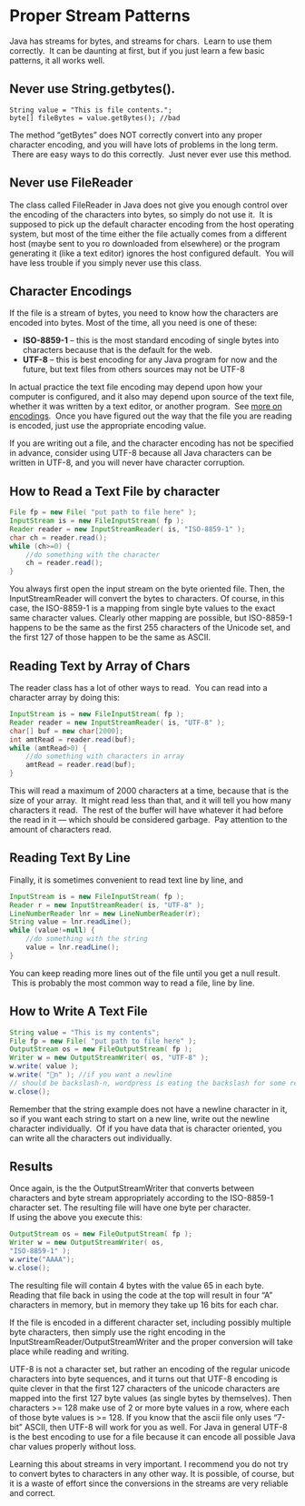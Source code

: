 #  Proper Stream Patterns

Java has streams for bytes, and streams for chars.  Learn to use them correctly.  It can be daunting at first, but if you just learn a few basic patterns, it all works well.

## Never use String.getbytes().

```
String value = "This is file contents.";
byte[] fileBytes = value.getBytes(); //bad
```

The method “getBytes” does NOT correctly convert into any proper character encoding, and you will have lots of problems in the long term.  There are easy ways to do this correctly.  Just never ever use this method.

## Never use FileReader

The class called FileReader in Java does not give you enough control over the encoding of the characters into bytes, so simply do not use it.  It is supposed to pick up the default character encoding from the host operating system, but most of the time either the file actually comes from a different host (maybe sent to you ro downloaded from elsewhere) or the program generating it (like a text editor) ignores the host configured default.  You will have less trouble if you simply never use this class.

## Character Encodings

If the file is a stream of bytes, you need to know how the characters are encoded into bytes. Most of the time, all you need is one of these:

*   **ISO-8859-1** – this is the most standard encoding of single bytes into characters because that is the default for the web.
*   **UTF-8** – this is best encoding for any Java program for now and the future, but text files from others sources may not be UTF-8

In actual practice the text file encoding may depend upon how your computer is configured, and it also may depend upon source of the text file, whether it was written by a text editor, or another program.  See [more on encodings](https://agiletribe.purplehillsbooks.com/2011/10/12/11-more-on-encoding/).  Once you have figured out the way that the file you are reading is encoded, just use the appropriate encoding value.  

If you are writing out a file, and the character encoding has not be specified in advance, consider using UTF-8 because all Java characters can be written in UTF-8, and you will never have character corruption.

## How to Read a Text File by character

```java
File fp = new File( "put path to file here" );
InputStream is = new FileInputStream( fp );
Reader reader = new InputStreamReader( is, "ISO-8859-1" );
char ch = reader.read();
while (ch>=0) {
    //do something with the character
    ch = reader.read();
}
```


You always first open the input stream on the byte oriented file. Then, the InputStreamReader will convert the bytes to characters. Of course, in this case, the ISO-8859-1 is a mapping from single byte values to the exact same character values. Clearly other mapping are possible, but ISO-8859-1 happens to be the same as the first 255 characters of the Unicode set, and the first 127 of those happen to be the same as ASCII.

## Reading Text by Array of Chars

The reader class has a lot of other ways to read.  You can read into a character array by doing this:

```java
InputStream is = new FileInputStream( fp );
Reader reader = new InputStreamReader( is, "UTF-8" );
char[] buf = new char[2000];
int amtRead = reader.read(buf);
while (amtRead>0) {
    //do something with characters in array
    amtRead = reader.read(buf);
}

```


This will read a maximum of 2000 characters at a time, because that is the size of your array.  It might read less than that, and it will tell you how many characters it read.  The rest of the buffer will have whatever it had before the read in it — which should be considered garbage.  Pay attention to the amount of characters read.

## Reading Text By Line

Finally, it is sometimes convenient to read text line by line, and

```java
InputStream is = new FileInputStream( fp );
Reader r = new InputStreamReader( is, "UTF-8" );
LineNumberReader lnr = new LineNumberReader(r);
String value = lnr.readLine();
while (value!=null) {
    //do something with the string
    value = lnr.readLine();
}

```


You can keep reading more lines out of the file until you get a null result.  This is probably the most common way to read a file, line by line.

## How to Write A Text File

```java
String value = "This is my contents";
File fp = new File( "put path to file here" );
OutputStream os = new FileOutputStream( fp );
Writer w = new OutputStreamWriter( os, "UTF-8" );
w.write( value );
w.write( "n" ); //if you want a newline
// should be backslash-n, wordpress is eating the backslash for some reason
w.close();

```


Remember that the string example does not have a newline character in it, so if you want each string to start on a new line, write out the newline character individually.  Of if you have data that is character oriented, you can write all the characters out individually.

## Results

Once again, is the the OutputStreamWriter that converts between characters and byte stream appropriately according to the ISO-8859-1 character set. The resulting file will have one byte per character.  
If using the above you execute this:

```java
OutputStream os = new FileOutputStream( fp );
Writer w = new OutputStreamWriter( os,
"ISO-8859-1" );
w.write("AAAA");
w.close();

```


The resulting file will contain 4 bytes with the value 65 in each byte. Reading that file back in using the code at the top will result in four “A” characters in memory, but in memory they take up 16 bits for each char.  

If the file is encoded in a different character set, including possibly multiple byte characters, then simply use the right encoding in the InputStreamReader/OutputStreamWriter and the proper conversion will take place while reading and writing.  

UTF-8 is not a character set, but rather an encoding of the regular unicode characters into byte sequences, and it turns out that UTF-8 encoding is quite clever in that the first 127 characters of the unicode characters are mapped into the first 127 byte values (as single bytes by themselves). Then characters >= 128 make use of 2 or more byte values in a row, where each of those byte values is >= 128. If you know that the ascii file only uses “7-bit” ASCII, then UTF-8 will work for you as well. For Java in general UTF-8 is the best encoding to use for a file because it can encode all possible Java char values properly without loss.  

Learning this about streams in very important. I recommend you do not try to convert bytes to characters in any other way. It is possible, of course, but it is a waste of effort since the conversions in the streams are very reliable and correct.